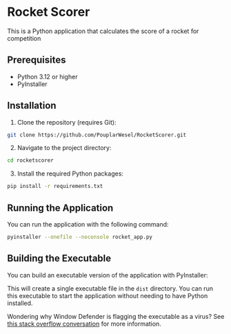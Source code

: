 # Rocket Scorer

This is a Python application that calculates the score of a rocket for competition

## Prerequisites

- Python 3.12 or higher
- PyInstaller

## Installation

1. Clone the repository (requires Git):
```bash
git clone https://github.com/PouplarWesel/RocketScorer.git
```

2. Navigate to the project directory:

```bash
cd rocketscorer
```
3. Install the required Python packages:
```bash
pip install -r requirements.txt
```
## Running the Application

You can run the application with the following command:
```bash
pyinstaller --onefile --noconsole rocket_app.py
```
## Building the Executable

You can build an executable version of the application with PyInstaller:


This will create a single executable file in the `dist` directory. You can run this executable to start the application without needing to have Python installed.


Wondering why Window Defender is flagging the executable as a virus? See [this stack overflow conversation](https://stackoverflow.com/questions/43777106/program-made-with-pyinstaller-now-seen-as-a-trojan-horse-by-avg) for more information.